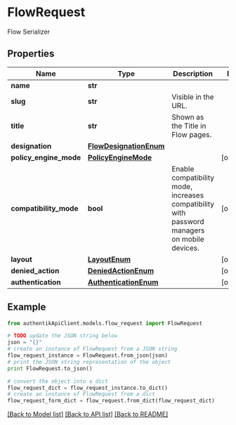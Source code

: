 # FlowRequest

Flow Serializer

## Properties
Name | Type | Description | Notes
------------ | ------------- | ------------- | -------------
**name** | **str** |  | 
**slug** | **str** | Visible in the URL. | 
**title** | **str** | Shown as the Title in Flow pages. | 
**designation** | [**FlowDesignationEnum**](FlowDesignationEnum.md) |  | 
**policy_engine_mode** | [**PolicyEngineMode**](PolicyEngineMode.md) |  | [optional] 
**compatibility_mode** | **bool** | Enable compatibility mode, increases compatibility with password managers on mobile devices. | [optional] 
**layout** | [**LayoutEnum**](LayoutEnum.md) |  | [optional] 
**denied_action** | [**DeniedActionEnum**](DeniedActionEnum.md) |  | [optional] 
**authentication** | [**AuthenticationEnum**](AuthenticationEnum.md) |  | [optional] 

## Example

```python
from authentikApiClient.models.flow_request import FlowRequest

# TODO update the JSON string below
json = "{}"
# create an instance of FlowRequest from a JSON string
flow_request_instance = FlowRequest.from_json(json)
# print the JSON string representation of the object
print FlowRequest.to_json()

# convert the object into a dict
flow_request_dict = flow_request_instance.to_dict()
# create an instance of FlowRequest from a dict
flow_request_form_dict = flow_request.from_dict(flow_request_dict)
```
[[Back to Model list]](../README.md#documentation-for-models) [[Back to API list]](../README.md#documentation-for-api-endpoints) [[Back to README]](../README.md)


